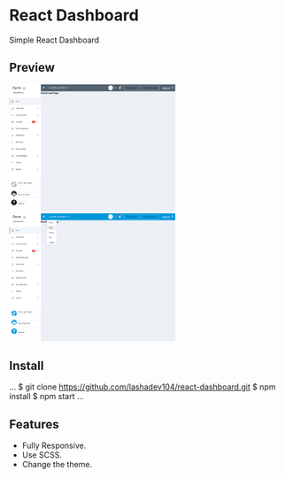 # React Dashboard

Simple React Dashboard

## Preview
<img src="1.png" width="300">
<img src="2.png" width="300">

## Install

...
$ git clone https://github.com/lashadev104/react-dashboard.git
$ npm install
$ npm start
...

## Features

- Fully Responsive.
- Use SCSS.
- Change the theme.


